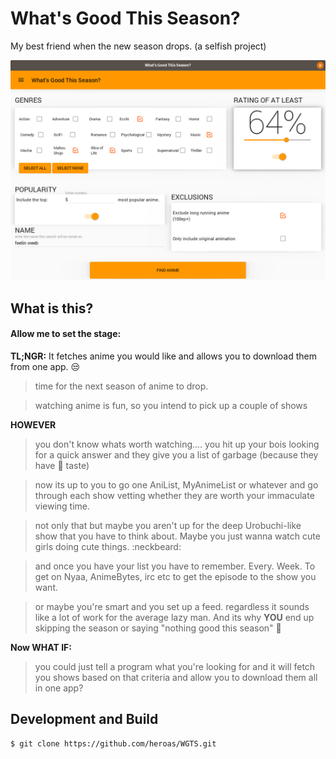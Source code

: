 # What's Good This Season?

My best friend when the new season drops.
(a selfish project)


![alt text][screenshot]

[screenshot]: images/crit.png "screenshot"

## What is this?

#### Allow me to set the stage:

**TL;NGR:** It fetches anime you would like and allows you to download them from one app. :unamused:

> time for the next season of anime to drop.

> watching anime is fun, so you intend to pick up a couple of shows

**HOWEVER**
> you don't know whats worth watching....
> you hit up your bois looking for a quick answer and they give you a list of garbage  (because they have :poop: taste)

> now its up to you to go one AniList,  MyAnimeList or whatever and go through each show vetting whether they are worth your immaculate viewing time.

> not only that but maybe you aren't up for the deep Urobuchi-like show that you have to think about. Maybe you just wanna watch cute girls doing cute things. :neckbeard:

> and once you have your list you have to remember. Every. Week. To get on Nyaa, AnimeBytes, irc etc to get the episode to the show you want.

> or maybe you're smart and you set up a feed. regardless it sounds like a lot of work for the average lazy man. And its why **YOU** end up skipping the season or saying "nothing good this season" :grimacing:

**Now WHAT IF:**

> you could just tell a program what you're looking for and it will fetch you shows based on that criteria and allow you to download them all in one app?

## Development and Build

```
$ git clone https://github.com/heroas/WGTS.git
```
